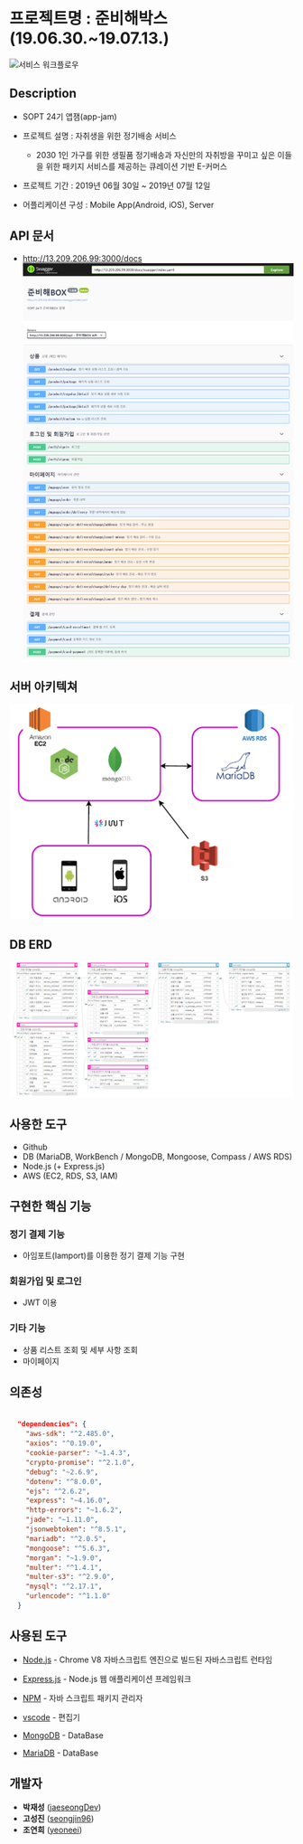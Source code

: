 # 프로젝트명 : 준비해박스 (19.06.30.~19.07.13.)
![서비스 워크플로우](./public/images/service_workflow.jpg)


## Description
* SOPT 24기 앱잼(app-jam)

* 프로젝트 설명 : 자취생을 위한 정기배송 서비스
  * 2030 1인 가구를 위한 생필품 정기배송과 자신만의 자취방을 꾸미고 싶은 이들을 위한 패키지 서비스를 제공하는 큐레이션 기반 E-커머스

* 프로젝트 기간 : 2019년 06월 30일 ~ 2019년 07월 12일

* 어플리케이션 구성 : Mobile App(Android, iOS), Server

## API 문서
* http://13.209.206.99:3000/docs
![API문서](./public/images/API_docs.png)

## 서버 아키텍쳐
![서버 아키텍쳐](./public/images/server_architecture.png)

## DB ERD
![DB ERD](./public/images/db_erd.png)

## 사용한 도구
- Github
- DB (MariaDB, WorkBench / MongoDB, Mongoose, Compass / AWS RDS)
- Node.js (+ Express.js)
- AWS (EC2, RDS, S3, IAM)


## 구현한 핵심 기능
### 정기 결제 기능
- 아임포트(Iamport)를 이용한 정기 결제 기능 구현

### 회원가입 및 로그인 
- JWT 이용

### 기타 기능
- 상품 리스트 조회 및 세부 사항 조회
- 마이페이지


## 의존성

```json

  "dependencies": {
    "aws-sdk": "^2.485.0",
    "axios": "^0.19.0",
    "cookie-parser": "~1.4.3",
    "crypto-promise": "^2.1.0",
    "debug": "~2.6.9",
    "dotenv": "^8.0.0",
    "ejs": "^2.6.2",
    "express": "~4.16.0",
    "http-errors": "~1.6.2",
    "jade": "~1.11.0",
    "jsonwebtoken": "^8.5.1",
    "mariadb": "^2.0.5",
    "mongoose": "^5.6.3",
    "morgan": "~1.9.0",
    "multer": "^1.4.1",
    "multer-s3": "^2.9.0",
    "mysql": "^2.17.1",
    "urlencode": "^1.1.0"
  }

```



## 사용된 도구

* [Node.js](https://nodejs.org/ko/) - Chrome V8 자바스크립트 엔진으로 빌드된 자바스크립트 런타임

* [Express.js](http://expressjs.com/ko/) - Node.js 웹 애플리케이션 프레임워크

* [NPM](https://rometools.github.io/rome/) - 자바 스크립트 패키지 관리자

* [vscode](https://code.visualstudio.com/) - 편집기

* [MongoDB](https://www.mongodb.com/) - DataBase

* [MariaDB](https://www.mariadb.com/) - DataBase


## 개발자

*  **박재성** ([jaeseongDev](https://github.com/jaeseongDev))
*  **고성진** ([seongjin96](https://github.com/seongjin96))
*  **조연희** ([yeoneei](https://github.com/yeoneei))

